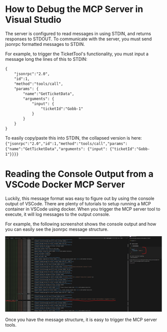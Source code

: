 # How to Debug the MCP Server in Visual Studio
The server is configured to read messages in using STDIN, and returns responses to STDOUT. To communicate with the server, you must send jsonrpc formatted messages to STDIN.

For example, to trigger the TicketTool's functionality, you must input a message long the lines of this to STDIN:
```
{
    "jsonrpc":"2.0",
    "id":1,
    "method":"tools/call",
    "params": {
        "name":"GetTicketData",
        "arguments": {
            "input": {
                "ticketId":"Gobb-1"
            }
        }
    }
}
```
To easily copy/paste this into STDIN, the collapsed version is here:
`{"jsonrpc":"2.0","id":1,"method":"tools/call","params": {"name":"GetTicketData","arguments": {"input": {"ticketId":"Gobb-1"}}}}`

# Reading the Console Output from a VSCode Docker MCP Server
Luckily, this message format was easy to figure out by using the console output of VSCode. There are plenty of tutorials to setup running a MCP container in VSCode using docker. When you trigger the MCP server tool to execute, it will log messages to the output console.

For example, the following screenshot shows the console output and how you can easily see the jsonrpc message structure.

![VSCode Output MCP](Images/VSCodeOutputMcp.png)

Once you have the message structure, it is easy to trigger the MCP server tools.
